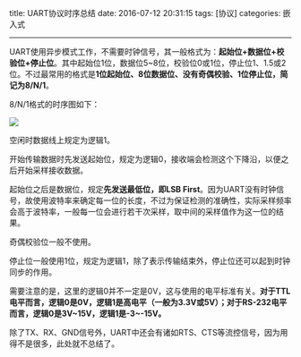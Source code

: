 title: UART协议时序总结
date: 2016-07-12 20:31:15
tags: [协议]
categories: 嵌入式

---

UART使用异步模式工作，不需要时钟信号，其一般格式为：**起始位+数据位+校验位+停止位**。其中起始位1位，数据位5~8位，校验位0或1位，停止位1、1.5或2位。不过最常用的格式是**1位起始位、8位数据位、没有奇偶校验、1位停止位，简记为8/N/1**。

8/N/1格式的时序图如下：

![](http://7xnwyt.com1.z0.glb.clouddn.com/UART%E6%97%B6%E5%BA%8F%E5%9B%BE.png)

<!--more-->

空闲时数据线上规定为逻辑1。

开始传输数据时先发送起始位，规定为逻辑0，接收端会检测这个下降沿，以便之后开始采样接收数据。

起始位之后是数据位，规定**先发送最低位，即LSB First**。因为UART没有时钟信号，故使用波特率来确定每一位的长度，不过为保证检测的准确性，实际采样频率会高于波特率，一般每一位会进行若干次采样，取中间的采样值作为这一位的结果。

奇偶校验位一般不使用。

停止位一般使用1位，规定为逻辑1，除了表示传输结束外，停止位还可以起到时钟同步的作用。

需要注意的是，这里的逻辑0并不一定是0V，这与使用的电平标准有关。**对于TTL电平而言，逻辑0是0V，逻辑1是高电平（一般为3.3V或5V）；对于RS-232电平而言，逻辑0是3V~15V，逻辑1是-3~-15V。**

除了TX、RX、GND信号外，UART中还会有诸如RTS、CTS等流控信号，因为用得不是很多，此处就不总结了。